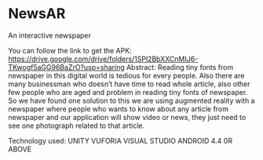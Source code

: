 # NewsAR
An interactive newspaper

You can follow the link to get the APK: https://drive.google.com/drive/folders/1SPl2BbXXCnMIJ6-TKwogf5aGG96BaZrO?usp=sharing
Abstract:
Reading tiny fonts from newspaper in this digital world is tedious for every people.
Also there are many businessman who doesn’t have time to read whole article, also other few people who are aged and problem in reading tiny fonts of newspaper.
So we have found one solution to this we are using augmented reality with a newspaper where people who wants to know about any article from newspaper and our application will show video or news, they just need to see one photograph related to that article.

Technology used:
UNITY
VUFORIA
VISUAL STUDIO
ANDROID 4.4 0R ABOVE

